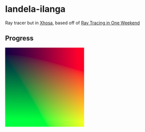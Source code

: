 # landela-ilanga

Ray tracer but in [Xhosa](https://translate.google.com/?sl=xh&tl=en&text=landela%20ilanga&op=translate), based off of [Ray Tracing in One Weekend](https://raytracing.github.io/books/RayTracingInOneWeekend.html)

## Progress

![](./images/ppmimage.png)
